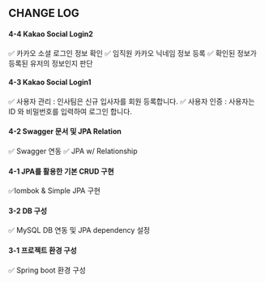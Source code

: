 ## CHANGE LOG

#### 4-4 Kakao Social Login2
✅ 카카오 소셜 로그인 정보 확인
✅ 임직원 카카오 닉네임 정보 등록
✅ 확인된 정보가 등록된 유저의 정보인지 판단

#### 4-3 Kakao Social Login1
✅ 사용자 관리 : 인사팀은 신규 입사자를 회원 등록합니다.
✅ 사용자 인증 : 사용자는 ID 와 비밀번호를 입력하여 로그인 합니다.


#### 4-2 Swagger 문서 및 JPA Relation
✅ Swagger 연동
✅ JPA w/ Relationship

#### 4-1 JPA를 활용한 기본 CRUD 구현
✅lombok & Simple JPA 구현

#### 3-2 DB 구성
✅ MySQL DB 연동 및 JPA dependency 설정

#### 3-1 프로젝트 환경 구성

✅ Spring boot 환경 구성